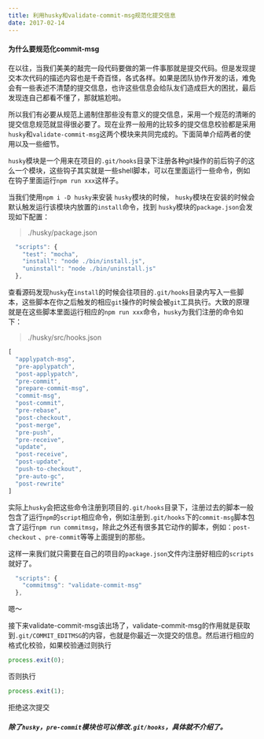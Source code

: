 ```yaml
---
title: 利用husky和validate-commit-msg规范化提交信息
date: 2017-02-14
---
```

#### 为什么要规范化commit-msg

在以往，当我们美美的敲完一段代码要做的第一件事那就是提交代码。但是发现提交本次代码的描述内容也是千奇百怪，各式各样。如果是团队协作开发的话，难免会有一些表述不清楚的提交信息，也许这些信息会给队友们造成巨大的困扰，最后发现连自己都看不懂了，那就尴尬啦。

所以我们有必要从规范上遏制住那些没有意义的提交信息，采用一个规范的清晰的提交信息规范就显得很必要了。现在业界一般用的比较多的提交信息校验都是采用`husky`和`validate-commit-msg`这两个模块来共同完成的。下面简单介绍两者的使用以及一些细节。  

`husky`模块是一个用来在项目的`.git/hooks`目录下注册各种git操作的前后钩子的这么一个模块，这些钩子其实就是一些shell脚本，可以在里面运行一些命令，例如在钩子里面运行`npm run xxx`这样子。

当我们使用`npm i -D husky`来安装 `husky`模块的时候， `husky`模块在安装的时候会默认触发运行该模块内放置的`install`命令，找到 `husky`模块的`package.json`会发现如下配置：  

> ./husky/package.json  

``` javascript
  "scripts": {
    "test": "mocha",
    "install": "node ./bin/install.js",
    "uninstall": "node ./bin/uninstall.js"
  },
```
查看源码发现`husky`在`install`的时候会往项目的`.git/hooks`目录内写入一些脚本，这些脚本在你之后触发的相应`git`操作的时候会被`git`工具执行。大致的原理就是在这些脚本里面运行相应的`npm run xxx`命令，`husky`为我们注册的命令如下：  

> ./husky/src/hooks.json  

``` javascript
[
  "applypatch-msg",
  "pre-applypatch",
  "post-applypatch",
  "pre-commit",
  "prepare-commit-msg",
  "commit-msg",
  "post-commit",
  "pre-rebase",
  "post-checkout",
  "post-merge",
  "pre-push",
  "pre-receive",
  "update",
  "post-receive",
  "post-update",
  "push-to-checkout",
  "pre-auto-gc",
  "post-rewrite"
]
```

实际上`husky`会把这些命令注册到项目的`.git/hooks`目录下，注册过去的脚本一般包含了运行`npm`的`script`相应命令，例如注册到`.git/hooks`下的`commit-msg`脚本包含了运行`npm run commitmsg`，除此之外还有很多其它动作的脚本，例如：`post-checkout` 、`pre-commit`等等上面提到的那些。

这样一来我们就只需要在自己的项目的`package.json`文件内注册好相应的`scripts`就好了。

```js
  "scripts": {
    "commitmsg": "validate-commit-msg"
  },
```

嗯～

接下来validate-commit-msg该出场了，validate-commit-msg的作用就是获取到`.git/COMMIT_EDITMSG`的内容，也就是你最近一次提交的信息。然后进行相应的格式化校验，如果校验通过则执行

```javascript
process.exit(0);
```
否则执行
```javascript
process.exit(1);
```
拒绝这次提交

##### 除了`husky`，`pre-commit`模块也可以修改`.git/hooks`，具体就不介绍了。
